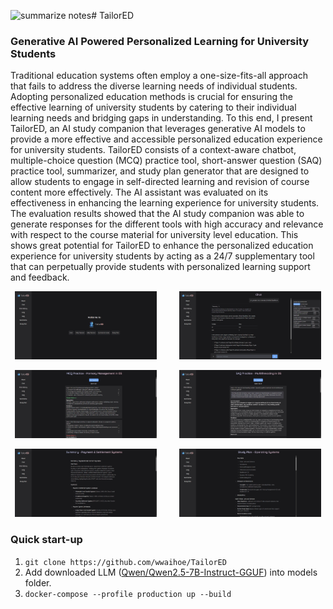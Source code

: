 ![summarize notes](https://github.com/user-attachments/assets/60f246b7-7ff4-4414-ad1e-b84f547d7f60)# TailorED
### Generative AI Powered Personalized Learning for University Students

Traditional education systems often employ a one-size-fits-all approach that fails to address the diverse learning needs of individual students. Adopting personalized education methods is crucial for ensuring the effective learning of university students by catering to their individual learning needs and bridging gaps in understanding. To this end, I present TailorED, an AI study companion that leverages generative AI models to provide a more effective and accessible personalized education experience for university students. TailorED consists of a context-aware chatbot, multiple-choice question (MCQ) practice tool, short-answer question (SAQ) practice tool, summarizer, and study plan generator that are designed to allow students to engage in self-directed learning and revision of course content more effectively. The AI assistant was evaluated on its effectiveness in enhancing the learning experience for university students. The evaluation results showed that the AI study companion was able to generate responses for the different tools with high accuracy and relevance with respect to the course material for university level education. This shows great potential for TailorED to enhance the personalized education experience for university students by acting as a 24/7 supplementary tool that can perpetually provide students with personalized learning support and feedback.

<p align="center">
  <img alt="index" src="./screenshots/index.png" width="45%">
&nbsp; &nbsp; &nbsp; &nbsp;
  <img alt="chat reason" src="./screenshots/chat reason.png" width="45%">
</p>

<p align="center">
  <img alt="mcq feedback" src="./screenshots/mcq feedback.png" width="45%">
&nbsp; &nbsp; &nbsp; &nbsp;
  <img alt="saq feedback" src="./screenshots/saq feedback.png" width="45%">
</p>

<p align="center">
  <img alt="summarize notes" src="./screenshots/summarize notes.png" width="45%">
&nbsp; &nbsp; &nbsp; &nbsp;
  <img alt="study plan" src="./screenshots/study plan.png" width="45%">
</p>

### Quick start-up
1. `git clone https://github.com/wwaihoe/TailorED`
2. Add downloaded LLM ([Qwen/Qwen2.5-7B-Instruct-GGUF](https://huggingface.co/Qwen/Qwen2.5-7B-Instruct-GGUF)) into models folder.
3. `docker-compose --profile production up --build`  
